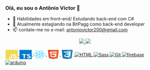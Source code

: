 
### Olá, eu sou o Antônio Víctor 👋
- 🌱 Habilidades em front-end/ Estudando back-end com C# 
- 👯 Atualmente estagiando na BitPagg como back-end developer
- 📫 contate-me no e-mail: antoniovictor200@gmail.com


<div align="center">
  <a href="https://github.com/Antonio91378">
  <img height="180em" src="https://github-readme-stats.vercel.app/api?username=Antonio91378&show_icons=true&theme=dracula&include_all_commits=true&count_private=true"/>
  <img height="180em" src="https://github-readme-stats.vercel.app/api/top-langs/?username=Antonio91378&layout=compact&langs_count=7&theme=dracula"/>
</div>
  <div style="display: inline_block"><br>
  <img align="center" alt="Js" height="30" width="40" src="https://raw.githubusercontent.com/devicons/devicon/master/icons/javascript/javascript-plain.svg">
  <img align="center" alt="Ts" height="30" width="40" src="https://raw.githubusercontent.com/devicons/devicon/master/icons/typescript/typescript-plain.svg">
  <img align="center" alt="React" height="30" width="40" src="https://raw.githubusercontent.com/devicons/devicon/master/icons/react/react-original.svg">
  <img align="center" alt="HTML" height="30" width="40" src="https://raw.githubusercontent.com/devicons/devicon/master/icons/html5/html5-original.svg">
  <img align="center" alt="HTML"  height="30" width="40" src="https://raw.githubusercontent.com/devicons/devicon/master/icons/css3/css3-original.svg">
  <img align="center" alt="HTML"  height="50" width="60" src="https://cdn.jsdelivr.net/gh/devicons/devicon/icons/nextjs/nextjs-original-wordmark.svg" />
  <img align="center" alt="Sass"  height="40" width="50" src="https://cdn.jsdelivr.net/gh/devicons/devicon/icons/sass/sass-original.svg" />
  <img align="center" alt="Git"  height="40" width="50" src="https://cdn.jsdelivr.net/gh/devicons/devicon/icons/git/git-original-wordmark.svg" />
  <img align="center" alt="firebase"  height="40" width="50" src="https://cdn.jsdelivr.net/gh/devicons/devicon/icons/firebase/firebase-plain-wordmark.svg" />
  <img align="center" alt="arduino"  height="40" width="50" src="https://cdn.jsdelivr.net/gh/devicons/devicon/icons/arduino/arduino-original.svg" />

       
          

          
</div>
